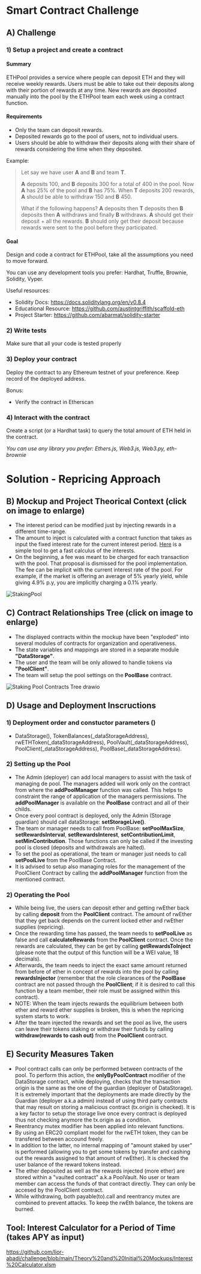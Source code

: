 # Smart Contract Challenge

## A) Challenge

### 1) Setup a project and create a contract

#### Summary

ETHPool provides a service where people can deposit ETH and they will receive weekly rewards. Users must be able to take out their deposits along with their portion of rewards at any time. New rewards are deposited manually into the pool by the ETHPool team each week using a contract function.

#### Requirements

- Only the team can deposit rewards.
- Deposited rewards go to the pool of users, not to individual users.
- Users should be able to withdraw their deposits along with their share of rewards considering the time when they deposited.

Example:

> Let say we have user **A** and **B** and team **T**.
>
> **A** deposits 100, and **B** deposits 300 for a total of 400 in the pool. Now **A** has 25% of the pool and **B** has 75%. When **T** deposits 200 rewards, **A** should be able to withdraw 150 and **B** 450.
>
> What if the following happens? **A** deposits then **T** deposits then **B** deposits then **A** withdraws and finally **B** withdraws.
> **A** should get their deposit + all the rewards.
> **B** should only get their deposit because rewards were sent to the pool before they participated.

#### Goal

Design and code a contract for ETHPool, take all the assumptions you need to move forward.

You can use any development tools you prefer: Hardhat, Truffle, Brownie, Solidity, Vyper.

Useful resources:

- Solidity Docs: https://docs.soliditylang.org/en/v0.8.4
- Educational Resource: https://github.com/austintgriffith/scaffold-eth
- Project Starter: https://github.com/abarmat/solidity-starter

### 2) Write tests

Make sure that all your code is tested properly

### 3) Deploy your contract

Deploy the contract to any Ethereum testnet of your preference. Keep record of the deployed address.

Bonus:

- Verify the contract in Etherscan

### 4) Interact with the contract

Create a script (or a Hardhat task) to query the total amount of ETH held in the contract.

_You can use any library you prefer: Ethers.js, Web3.js, Web3.py, eth-brownie_

# Solution - Repricing Approach

## B) Mockup and Project Theorical Context (click on image to enlarge)
- The interest period can be modified just by injecting rewards in a different time-range.
- The amount to inject is calculated with a contract function that takes as input the fixed interest rate for the current interest period. [Here](#tool-interest-calculator-for-a-period-of-time-takes-apy-as-input) is a simple tool to get a fast calculus of the interests.
- On the beginning, a fee was meant to be charged for each transaction with the pool. That proposal is dismissed for the pool implementation. The fee can be implicit with the current interest rate of the pool. For example, if the market is offering an average of 5% yearly yield, while giving 4.9% p.y, you are implicitly charging a 0.1% yearly.

![StakingPool](https://user-images.githubusercontent.com/97247251/161983422-de3255bb-6664-47e7-a9f8-a61e81b0a810.png)


## C) Contract Relationships Tree (click on image to enlarge)
- The displayed contracts within the mockup have been "exploded" into several modules of contracts for organization and operativeness.
- The state variables and mappings are stored in a separate module **"DataStorage"**.
- The user and the team will be only allowed to handle tokens via **"PoolClient"**.
- The team will setup the pool settings on the **PoolBase** contract.

![Staking Pool Contracts Tree drawio](https://user-images.githubusercontent.com/97247251/161981129-2f708754-9ec8-456c-bd96-d0e17aec2162.png)


## D) Usage and Deployment Inscructions
### 1) Deployment order and constuctor parameters ()
- DataStorage(), TokenBalances(_dataStorageAddress), rwETHToken(_dataStorageAddress), PoolVault(_dataStorageAddress), PoolClient(_dataStorageAddress), PoolBase(_dataStorageAddress).

### 2) Setting up the Pool
- The Admin (deployer) can add local managers to assist with the task of managing de pool. The managers added will work only on the contract from where the **addPoolManager** function was called. This helps to constraint the range of application of the managers permissions. The **addPoolManager** is available on the **PoolBase** contract and all of their childs.
- Once every pool contract is deployed, only the Admin (Storage guardian) should call dataStorage:  **setStorageLive()**.
- The team or manager needs to call from PoolBase: **setPoolMaxSize**, **setRewardsInterval**, **setRewardsInterest**, **setContributionLimit**, **setMinContribution**. Those functions can only be called if the investing pool is closed (deposits and withdrawals are halted).
- To set the pool as operational, the team or manager just needs to call **setPoolLive** from the PoolBase Contract.
- It is advised to setup also managing roles for the management of the PoolClient Contract by calling the **addPoolManager** function from the mentioned contract. 

### 2) Operating the Pool
- While being live, the users can deposit ether and getting rwEther back by calling **deposit** from the **PoolClient** contract. The amount of rwEther that they get back depends on the current locked ether and rwEther supplies (repricing). 
- Once the rewarding time has passed, the team needs to **setPoolLive** as false and call **calculateRewards** from the **PoolClient** contract. Once the rewards are calculated, they can be get by calling **getRewardsToInject** (please note that the output of this function will be a WEI value, 18 decimals).
- Afterwards, the team needs to inject the exact same amount returned from before of ether in concept of rewards into the pool by calling **rewardsInjector** (remember that the role clearances of the **PoolBase** contract are not passed through the **PoolClient**; if it is desired to call this function by a team member, their role must be assigned within this contract). 
- NOTE: When the team injects rewards the equilibrium between both ether and reward ether supplies is broken, this is when the repricing system starts to work.
- After the team injected the rewards and set the pool as live, the users can leave their tokens staking or withdraw their funds by calling **withdraw(rewards to cash out)** from the **PoolClient** contract.

## E) Security Measures Taken
- Pool contract calls can only be performed between contracts of the pool. To perform this action, the **onlyByPoolContract** modifier of the DataStorage contract, while deploying, checks that the transaction origin is the same as the one of the guardian (deployer of DataStorage). It is extremely important that the deployments are made directly by the Guardian (deployer a.k.a admin) instead of using third party contracts that may result on storing a malicious contract (tx.origin is checked). It is a key factor to setup the storage live once every contract is deployed thus not checking anymore the tx.origin as a condition. 
- Reentrancy mutex modifier has been applied into relevant functions.
- By using an ERC20 compliant model for the rwETH token, they can be transfered between accound freely. 
- In addition to the latter, no internal mapping of "amount staked by user" is performed (allowing you to get some tokens by transfer and cashing out the rewards assigned to that amount of rwEther). It is checked the user balance of the reward tokens instead. 
- The ether deposited as well as the rewards injected (more ether) are stored within a "vaulted contract" a.k.a PoolVault. No user or team member can access the funds of that contract directly. They can only be accesed by the PoolClient contract.
- While withdrawing, both payable(to).call and reentrancy mutex are combined to prevent attacks. To keep the rwEth balance, the tokens are burned.


## Tool: Interest Calculator for a Period of Time (takes APY as input)
https://github.com/lior-abadi/challenge/blob/main/Theory%20and%20Initial%20Mockups/Interest%20Calculator.xlsm
